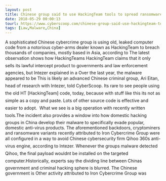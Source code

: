 ```yaml
---
layout: post
title: Chinese group said to use HackingTeam tools to spread ransomware, cryptominers
date: 2018-05-29 00:00:13
tourl: https://www.cyberscoop.com/chinese-group-said-use-hackingteam-tools-spread-ransomware-cryptominers/?category_news=technology
tags: [Law,Malware,China]
---
```

A sophisticated Chinese cybercrime group is using old, leaked computer code from a notorious cyber-arms dealer known as HackingTeam to breach thousands of companies, mostly based in Asia, according to The latest observation shows how HackingTeams HackingTeam claims that it only sells its lawful intercept product to governments and law enforcement agencies, but Intezer explained in a Over the last year, the malware appeared to be This is likely an advanced Chinese criminal group, Ari Eitan, head of research with Intezer, told CyberScoop. Its rare to see people using the old HT [HackingTeam] code, today, because with stuff like this its not as simple as a copy and paste. Lots of other source code is effective and easier to adopt.  What we see is a big operation with recently written tools.The incident also provides a window into how domestic hacking groups in China develop their malware to specifically evade popular, domestic anti-virus products. The aforementioned backdoors, cryptominers and ransomware variants recently attributed to Iron Cybercrime Group were all configured in a way to avoid Chinese cybersecurity firm Qihoo 360s anti-virus engine, according to Intezer. Whenever the groups malware detected Qihoo, the final payload wouldnt be installed on the targeted computer.Historically, experts say the dividing line between Chinas government and criminal hacking sphere is blurred. The Chinese government is Other activity attributed to Iron Cybercrime Group was 
